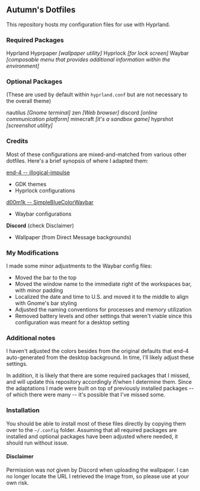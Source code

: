 ## Autumn's Dotfiles

This repository hosts my configuration files for use with Hyprland.

### Required Packages

Hyprland
Hyprpaper *[wallpaper utility]*
Hyprlock *[for lock screen]*
Waybar *[composable menu that provides additional information within the environment]*


### Optional Packages
(These are used by default within `hyprland.conf` but are not necessary to the overall theme)

nautilus *[Gnome terminal]*
zen *[Web browser]*
discord *[online communication platform]*
minecraft *[it's a sandbox game]*
hyprshot *[screenshot utility]*

### Credits

Most of these configurations are mixed-and-matched from various other dotfiles. Here's a brief synopsis of where I adapted them:

[end-4 -- illogical-impulse](https://github.com/end-4/dots-hyprland)
 - GDK themes
 - Hyprlock configurations

[d00m1k -- SimpleBlueColorWaybar](https://github.com/d00m1k/SimpleBlueColorWaybar)
 - Waybar configurations

**Discord** (check Disclaimer)
 - Wallpaper (from Direct Message backgrounds)

### My Modifications

I made some minor adjustments to the Waybar config files:

 - Moved the bar to the top
 - Moved the window name to the immediate right of the workspaces bar, with minor padding
 - Localized the date and time to U.S. and moved it to the middle to align with Gnome's bar styling
 - Adjusted the naming conventions for processes and memory utilization
 - Removed battery levels and other settings that weren't viable since this configuration was meant for a desktop setting

### Additional notes

I haven't adjusted the colors besides from the original defaults that end-4 auto-generated from the desktop background. In time, I'll likely adjust these settings.

In addition, it is likely that there are some required packages that I missed, and will update this repository accordingly if/when I determine them. Since the adaptations I made were built on top of previously installed packages -- of which there were many -- it's possible that I've missed some.

### Installation

You should be able to install most of these files directly by copying them over to the `~/.config` folder. Assuming that all required packages are installed and optional packages have been adjusted where needed, it should run without issue.

#### Disclaimer

Permission was *not* given by Discord when uploading the wallpaper. I can no longer locate the URL I retrieved the image from, so please use at your own risk.
